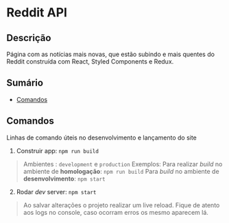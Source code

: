 # Reddit API

## Descrição
Página com as notícias mais novas, que estão subindo e mais quentes do Reddit construída com React, Styled Components e Redux.

## Sumário
- [Comandos](#comandos)

## Comandos
Linhas de comando úteis no desenvolvimento e lançamento do site

1. Construir app:
```npm run build```
> Ambientes : `development` e `production`
> Exemplos: 
> Para realizar _build_ no ambiente de **homologação**: `npm run build`
> Para _build_ no ambiente de **desenvolvimento**: `npm start`

2. Rodar _dev_ server:
```npm start``` 
> Ao salvar alterações o projeto realizar um live reload. Fique de atento aos logs no console, caso ocorram erros os mesmo aparecem lá.  
